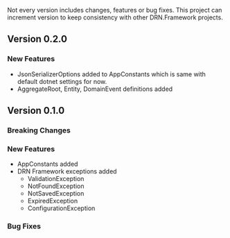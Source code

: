 Not every version includes changes, features or bug fixes. This project can increment version to keep consistency with other DRN.Framework projects.

## Version 0.2.0

### New Features

* JsonSerializerOptions added to AppConstants which is same with default dotnet settings for now.
* AggregateRoot, Entity, DomainEvent definitions added

## Version 0.1.0

### Breaking Changes

### New Features

* AppConstants added
* DRN Framework exceptions added
  * ValidationException
  * NotFoundException
  * NotSavedException
  * ExpiredException
  * ConfigurationException

### Bug Fixes